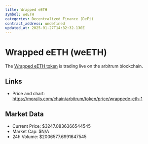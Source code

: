 ```yaml
---
title: Wrapped eETH
symbol: weETH
categories: Decentralized Finance (DeFi)
contract_address: undefined
updated_at: 2025-01-27T14:32:32.130Z
---
```


# Wrapped eETH (weETH)
The [Wrapped eETH token](https://moralis.com/chain/arbitrum/token/price/wrappede-eth-1) is trading live on the arbitrum blockchain.

## Links
- Price and chart: https://moralis.com/chain/arbitrum/token/price/wrappede-eth-1

## Market Data
- Current Price: $3247.0836366544545
- Market Cap: $N/A
- 24h Volume: $2006577.6991647545
